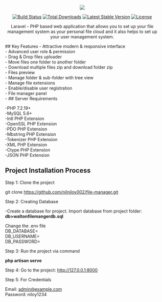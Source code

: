 <p align="center"><img src="https://laravel.com/assets/img/components/logo-laravel.svg"></p>

<p align="center">
<a href="https://travis-ci.org/laravel/framework"><img src="https://travis-ci.org/laravel/framework.svg" alt="Build Status"></a>
<a href="https://packagist.org/packages/laravel/framework"><img src="https://poser.pugx.org/laravel/framework/d/total.svg" alt="Total Downloads"></a>
<a href="https://packagist.org/packages/laravel/framework"><img src="https://poser.pugx.org/laravel/framework/v/stable.svg" alt="Latest Stable Version"></a>
<a href="https://packagist.org/packages/laravel/framework"><img src="https://poser.pugx.org/laravel/framework/license.svg" alt="License"></a>
</p>
<p align="center">
    Laravel - PHP based web application that allows you to set up your file management system as your personal file cloud and it also helps to set up your user management system.
</p>
## Key Features
- Attractive modern & responsive interface<br>
- Advanced user role & permission<br>
- Drag & Drop files uploader<br>
- Move files one folder to another folder<br>
- Download multiple files zip and download folder zip<br>
- Files preview<br>
- Manage folder & sub-folder with tree view<br>
- Manage file extensions<br>
- Enable/disable user registration<br>
- File manager panel<br>
- 
## Server Requirements

-PHP 7.2.19+ <br>
-MySQL 5.6+<br>
-Intl PHP Extension<br>
-OpenSSL PHP Extension<br>
-PDO PHP Extension<br>
-Mbstring PHP Extension<br>
-Tokenizer PHP Extension<br>
-XML PHP Extension<br>
-Ctype PHP Extension<br>
-JSON PHP Extension<br>

## Project Installation Process

Step 1: Clone the project

git clone https://github.com/nilniloy002/file-manager.git

Step 2: Creating Database

-Create a database for project. Import database from project folder: <b>db>waltonfilemangerdb.sql</b>

Change the .env file <br>
DB_DATABASE=<br>
DB_USERNAME=<br>
DB_PASSWORD=<br>

Step 3: Run the project via command<br>

<b>php artisan serve</b>

Step 4: Go to the project: http://127.0.0.1:8000

Step 5: For Credentials<br>

Email: admin@example.com<br>
Password: niloy1234


